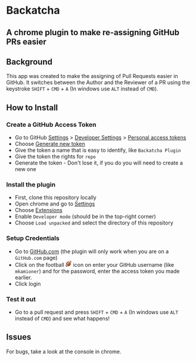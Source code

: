 # Backatcha

## A chrome plugin to make re-assigning GitHub PRs easier

## Background

This app was created to make the assigning of Pull Requests easier in GitHub. It switches between the Author and the Reviewer of a PR using the keystroke `SHIFT` + `CMD` + `A` (In windows use `ALT` instead of `CMD`).

## How to Install

### Create a GitHub Access Token

- Go to GitHub [Settings](https://github.com/settings/profile) > [Developer Settings](https://github.com/settings/apps) > [Personal access tokens](https://github.com/settings/tokens)
- Choose [Generate new token](https://github.com/settings/tokens/new)
- Give the token a name that is easy to identify, like `Backatcha Plugin`
- Give the token the rights for `repo`
- Generate the token - Don't lose it, if you do you will need to create a new one

### Install the plugin

- First, clone this repository locally
- Open chrome and go to [Settings](chrome://settings/)
- Choose [Extensions](chrome://extensions/)
- Enable `Developer mode` (should be in the top-right corner)
- Choose `Load unpacked` and select the directory of this repository

### Setup Credentials

- Go to [GitHub.com](https://github.com) (the plugin will only work when you are on a `GitHub.com` page)
- Click on the football ![icon](images/football-16.png) icon on enter your GitHub username (like `mkamioner`) and for the password, enter the access token you made earlier.
- Click login

### Test it out

- Go to a pull request and press `SHIFT` + `CMD` + `A` (In windows use `ALT` instead of `CMD`) and see what happens!

## Issues

For bugs, take a look at the console in chrome.
